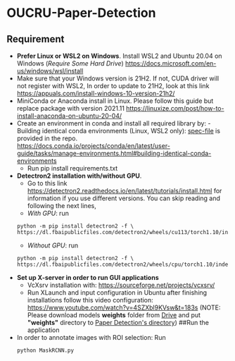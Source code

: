 # OUCRU-Paper-Detection
## Requirement
- **Prefer Linux or WSL2 on Windows**. Install WSL2 and Ubuntu 20.04 on Windows (*Require Some Hard Drive*) https://docs.microsoft.com/en-us/windows/wsl/install
- Make sure that your Windows version is 21H2. If not, CUDA driver will not register with WSL2, In order to update to 21H2, look at this link https://appuals.com/install-windows-10-version-21h2/
- MiniConda or Anaconda install in Linux. Please follow this guide but replace package with version 2021.11 https://linuxize.com/post/how-to-install-anaconda-on-ubuntu-20-04/
- Create an environment in conda and install all required library by:
    	- Building identical conda environments (Linux, WSL2 only): [spec-file](/spec-file.txt) is provided in the repo. https://docs.conda.io/projects/conda/en/latest/user-guide/tasks/manage-environments.html#building-identical-conda-environments
	- Run pip install requirements.txt
- **Detectron2 installation with/without GPU**.
    - Go to this link https://detectron2.readthedocs.io/en/latest/tutorials/install.html for information if you use different versions. You can skip reading and following the next lines,
	- *With GPU*: run 
    ```
    python -m pip install detectron2 -f \ https://dl.fbaipublicfiles.com/detectron2/wheels/cu113/torch1.10/index.html
    ```
	- *Without GPU*: run 
    ```
    python -m pip install detectron2 -f \ https://dl.fbaipublicfiles.com/detectron2/wheels/cpu/torch1.10/index.html
    ```
-  **Set up X-server in order to run GUI applications**
	- VcXsrv installation with: https://sourceforge.net/projects/vcxsrv/
	- Run XLaunch and input configuration in Ubuntu after finishing installations follow this video configuration: https://www.youtube.com/watch?v=4SZXbl9KVsw&t=183s
(NOTE: Please download models **weights** folder from [Drive](https://drive.google.com/drive/folders/12RvrCU0ZVf7UfoBRlVD2UvG5H2xiebjs?usp=sharing) and put **"weights"** directory to [Paper Detection's directory](/Paper_Detection/weights))
##Run the application
- In order to annotate images with ROI selection: Run 
    ```
    python MaskRCNN.py
    ```